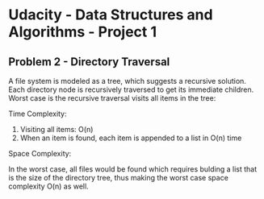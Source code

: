 # Udacity - Data Structures and Algorithms - Project 1

## Problem 2 - Directory Traversal

A file system is modeled as a tree, which suggests a recursive solution. Each directory node is recursively traversed
to get its immediate children. Worst case is the recursive traversal visits all items in the tree:

Time Complexity:

1. Visiting all items: O(n)
1. When an item is found, each item is appended to a list in O(n) time

Space Complexity:

In the worst case, all files would be found which requires bulding a list that is the size
of the directory tree, thus making the worst case space complexity O(n) as well.
